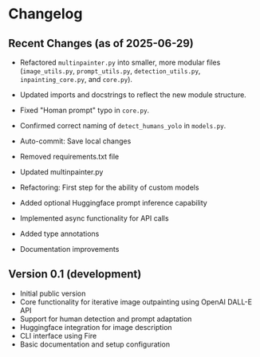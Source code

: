 # Changelog

## Recent Changes (as of 2025-06-29)

- Refactored `multinpainter.py` into smaller, more modular files (`image_utils.py`, `prompt_utils.py`, `detection_utils.py`, `inpainting_core.py`, and `core.py`).
- Updated imports and docstrings to reflect the new module structure.
- Fixed "Homan prompt" typo in `core.py`.
- Confirmed correct naming of `detect_humans_yolo` in `models.py`.

- Auto-commit: Save local changes
- Removed requirements.txt file
- Updated multinpainter.py
- Refactoring: First step for the ability of custom models
- Added optional Huggingface prompt inference capability
- Implemented async functionality for API calls
- Added type annotations
- Documentation improvements

## Version 0.1 (development)

- Initial public version
- Core functionality for iterative image outpainting using OpenAI DALL-E API
- Support for human detection and prompt adaptation
- Huggingface integration for image description
- CLI interface using Fire
- Basic documentation and setup configuration
